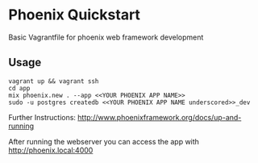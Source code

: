# Phoenix Quickstart
Basic Vagrantfile for phoenix web framework development


## Usage
```
vagrant up && vagrant ssh
cd app
mix phoenix.new . --app <<YOUR PHOENIX APP NAME>>
sudo -u postgres createdb <<YOUR PHOENIX APP NAME underscored>>_dev
```
Further Instructions: http://www.phoenixframework.org/docs/up-and-running

After running the webserver you can access the app with http://phoenix.local:4000
